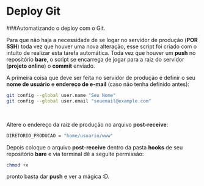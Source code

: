 # Deploy Git
###Automatizando o deploy com o Git.

Para que não haja a necessidade de se logar no servidor de produção (**POR SSH**) toda vez que houver uma nova alteração, esse script foi criado com o intuíto de realizar esta tarefa automática. Toda vez que houver um **push** no repositório **bare**, o script se encarrega de jogar para a raiz do servidor (**projeto online**) o **commit** enviado. 

A primeira coisa que deve ser feita no servidor de produção é definir o seu **nome de usuário** e **endereço de e-mail** (caso não tenha definido antes):

```bash
git config --global user.name "Seu Nome"
git config --global user.email "seuemail@example.com"
```

<br />	

Altere o endereço da raiz de produção no arquivo <strong>post-receive</strong>:<br />	
```bash
DIRETORIO_PRODUCAO = "home/usuario/www"
```

Depois coloque o arquivo <strong>post-receive</strong> dentro da pasta <strong>hooks</strong> de seu repositório <strong>bare</strong> e via terminal dê a seguite permissão:
```bash
chmod +x
```
pronto basta dar <strong>push</strong> e ver a mágica :D. 

